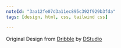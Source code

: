 ```yaml
---
noteId: "3aa12fe07d3a11ec895c392f929b3fda"
tags: [design, html, css, tailwind css]

---
```


Original Design from [Dribble]('https://dribbble.com/') by [DStudio]('https://dribbble.com/D-studio')
